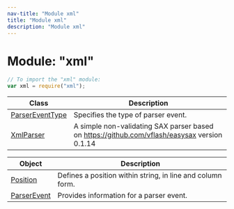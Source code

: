 ```yaml
---
nav-title: "Module xml"
title: "Module xml"
description: "Module xml"
---
```

# Module: "xml"

``` JavaScript
// To import the "xml" module:
var xml = require("xml");
```

Class | Description
------|------------
[ParserEventType](../xml/ParserEventType.md) | Specifies the type of parser event.
[XmlParser](../xml/XmlParser.md) | A simple non-validating SAX parser based on https://github.com/vflash/easysax version 0.1.14

Object | Description
------|------------
[Position](../xml/Position.md) | Defines a position within string, in line and column form.
[ParserEvent](../xml/ParserEvent.md) | Provides information for a parser event.